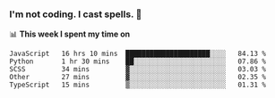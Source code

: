 ### I'm not coding. I cast spells. 🎩

📊 **This week I spent my time on**
<!--START_SECTION:waka-->
```text
JavaScript   16 hrs 10 mins  █████████████████████░░░░   84.13 % 
Python       1 hr 30 mins    ██░░░░░░░░░░░░░░░░░░░░░░░   07.86 % 
SCSS         34 mins         ▓░░░░░░░░░░░░░░░░░░░░░░░░   03.03 % 
Other        27 mins         ▓░░░░░░░░░░░░░░░░░░░░░░░░   02.35 % 
TypeScript   15 mins         ▒░░░░░░░░░░░░░░░░░░░░░░░░   01.31 % 
```
<!--END_SECTION:waka-->
